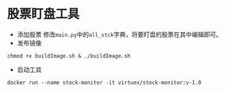 # 股票盯盘工具
- 添加股票
修改`main.py`中的`all_stck`字典，将要盯盘的股票在其中编辑即可。
- 发布镜像
```shell
chmod +x buildImage.sh & ./buildImage.sh
```
- 启动工具
```shell
docker run --name stock-monitor -it virtuex/stock-monitor:v-1.0
```